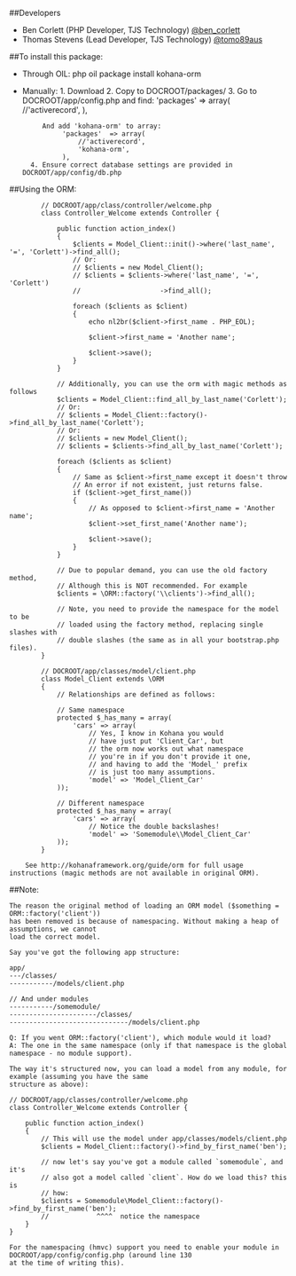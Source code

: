 ##Developers
* Ben Corlett (PHP Developer, TJS Technology) [@ben_corlett](http://twitter.com/ben_corlett)
* Thomas Stevens (Lead Developer, TJS Technology) [@tomo89aus](http://twitter.com/tomo89aus)

##To install this package:

* Through OIL:
		php oil package install kohana-orm
		
* Manually:
		1. Download
		2. Copy to DOCROOT/packages/
		3. Go to DOCROOT/app/config.php and find:
				'packages'	=> array(
					//'activerecord',
				),

		   And add 'kohana-orm' to array:
				'packages'	=> array(
					//'activerecord',
					'kohana-orm',
				),
		4. Ensure correct database settings are provided in DOCROOT/app/config/db.php


##Using the ORM:

			// DOCROOT/app/class/controller/welcome.php
			class Controller_Welcome extends Controller {

				public function action_index()
				{
					$clients = Model_Client::init()->where('last_name', '=', 'Corlett')->find_all();
					// Or:
					// $clients = new Model_Client();
					// $clients = $clients->where('last_name', '=', 'Corlett')
					// 					  ->find_all();
					
					foreach ($clients as $client)
					{
						echo nl2br($client->first_name . PHP_EOL);
						
						$client->first_name = 'Another name';
						
						$client->save();
					}
				}
				
				// Additionally, you can use the orm with magic methods as follows
				$clients = Model_Client::find_all_by_last_name('Corlett');
				// Or:
				// $clients = Model_Client::factory()->find_all_by_last_name('Corlett');
				// Or:
				// $clients = new Model_Client();
				// $clients = $clients->find_all_by_last_name('Corlett');
				
				foreach ($clients as $client)
				{
					// Same as $client->first_name except it doesn't throw
					// An error if not existent, just returns false.
					if ($client->get_first_name())
					{
						// As opposed to $client->first_name = 'Another name';
						$client->set_first_name('Another name');
						
						$client->save();
					}
				}
				
				// Due to popular demand, you can use the old factory method,
				// Although this is NOT recommended. For example
				$clients = \ORM::factory('\\clients')->find_all();
				
				// Note, you need to provide the namespace for the model to be
				// loaded using the factory method, replacing single slashes with
				// double slashes (the same as in all your bootstrap.php files).
			}

			// DOCROOT/app/classes/model/client.php
			class Model_Client extends \ORM
			{
				// Relationships are defined as follows:
				
				// Same namespace
				protected $_has_many = array(
					'cars' => array(
						// Yes, I know in Kohana you would
						// have just put 'Client_Car', but
						// the orm now works out what namespace
						// you're in if you don't provide it one,
						// and having to add the 'Model_' prefix
						// is just too many assumptions.
						'model' => 'Model_Client_Car'
				));
				
				// Different namespace
				protected $_has_many = array(
					'cars' => array(
						// Notice the double backslashes!
						'model' => 'Somemodule\\Model_Client_Car'
				));
			}

		See http://kohanaframework.org/guide/orm for full usage instructions (magic methods are not available in original ORM).
		
		
##Note:

	The reason the original method of loading an ORM model ($something = ORM::factory('client'))
	has been removed is because of namespacing. Without making a heap of assumptions, we cannot
	load the correct model.
	
	Say you've got the following app structure:
	
	app/
	---/classes/
	-----------/models/client.php
	
	// And under modules
	-----------/somemodule/
	----------------------/classes/
	------------------------------/models/client.php
	
	Q: If you went ORM::factory('client'), which module would it load?
	A: The one in the same namespace (only if that namespace is the global namespace - no module support).
	
	The way it's structured now, you can load a model from any module, for example (assuming you have the same
	structure as above):
	
	// DOCROOT/app/classes/controller/welcome.php
	class Controller_Welcome extends Controller {

		public function action_index()
		{
			// This will use the model under app/classes/models/client.php
			$clients = Model_Client::factory()->find_by_first_name('ben');
			
			// now let's say you've got a module called `somemodule`, and it's
			// also got a model called `client`. How do we load this? this is
			// how:
			$clients = Somemodule\Model_Client::factory()->find_by_first_name('ben');
			//            ^^^^  notice the namespace
		}
	}
	
	For the namespacing (hmvc) support you need to enable your module in DOCROOT/app/config/config.php (around line 130
	at the time of writing this).